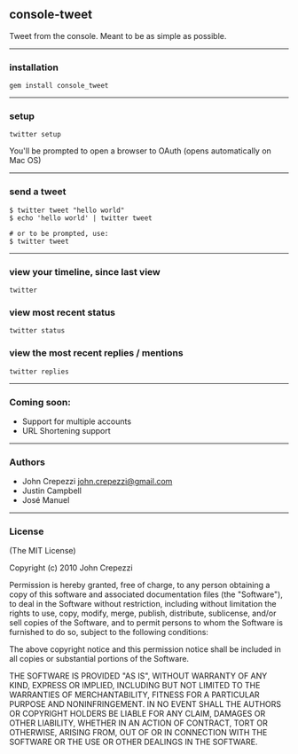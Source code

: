 ## console-tweet

Tweet from the console.
Meant to be as simple as possible.

---

### installation

    gem install console_tweet

---

### setup

    twitter setup

You'll be prompted to open a browser to OAuth (opens automatically
on Mac OS)

---

### send a tweet

    $ twitter tweet "hello world"
    $ echo 'hello world' | twitter tweet

    # or to be prompted, use:
    $ twitter tweet

---

### view your timeline, since last view

    twitter

### view most recent status

    twitter status

### view the most recent replies / mentions

    twitter replies

---

### Coming soon:

* Support for multiple accounts
* URL Shortening support

---

### Authors

* John Crepezzi <john.crepezzi@gmail.com>
* Justin Campbell
* José Manuel

---

### License

(The MIT License)

Copyright (c) 2010 John Crepezzi

Permission is hereby granted, free of charge, to any person obtaining a copy
of this software and associated documentation files (the "Software"), to deal
in the Software without restriction, including without limitation the rights to
use, copy, modify, merge, publish, distribute, sublicense, and/or sell copies
of the Software, and to permit persons to whom the Software is furnished to do
so, subject to the following conditions:

The above copyright notice and this permission notice shall be included in all
copies or substantial portions of the Software.

THE SOFTWARE IS PROVIDED "AS IS", WITHOUT WARRANTY OF ANY KIND, EXPRESS OR
IMPLIED, INCLUDING BUT NOT LIMITED TO THE WARRANTIES OF MERCHANTABILITY,
FITNESS FOR A PARTICULAR PURPOSE AND NONINFRINGEMENT. IN NO EVENT SHALL THE
AUTHORS OR COPYRIGHT HOLDERS BE LIABLE FOR ANY CLAIM, DAMAGES OR OTHER
LIABILITY, WHETHER IN AN ACTION OF CONTRACT, TORT OR OTHERWISE, ARISING FROM,
OUT OF OR IN CONNECTION WITH THE SOFTWARE OR THE USE OR OTHER DEALINGS IN THE
SOFTWARE.
